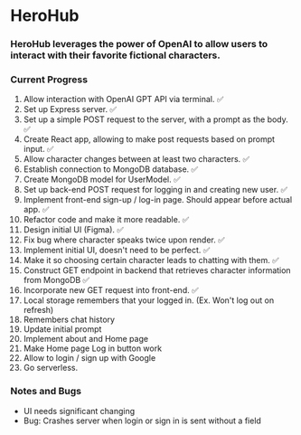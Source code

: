 <h1>HeroHub</h1>

<h3>HeroHub leverages the power of OpenAI to allow users to interact with their favorite fictional characters.</h3>

<h3>Current Progress</h3>
<ol>
  <li>Allow interaction with OpenAI GPT API via terminal. &#9989;</li>
  <li>Set up Express server. &#9989;</li>
  <li>Set up a simple POST request to the server, with a prompt as the body. &#9989;</li>
  <li>Create React app, allowing to make post requests based on prompt input. &#9989;</li>
  <li>Allow character changes between at least two characters. &#9989;</li>
  <li>Establish connection to MongoDB database. &#9989;</li>
  <li>Create MongoDB model for UserModel. &#9989;</li>
  <li>Set up back-end POST request for logging in and creating new user. &#9989;</li>
  <li>Implement front-end sign-up / log-in page. Should appear before actual app. &#9989;</li>
  <li>Refactor code and make it more readable. &#9989;</li>
  <li>Design initial UI (Figma). &#9989;</li>
  <li>Fix bug where character speaks twice upon render. &#9989;</li>
  <li>Implement initial UI, doesn't need to be perfect. &#9989;</li>
  <li>Make it so choosing certain character leads to chatting with them. &#9989;</li>
  <li>Construct GET endpoint in backend that retrieves character information from MongoDB &#9989;</li>
  <li>Incorporate new GET request into front-end.  &#9989;</li>
  <li>Local storage remembers that your logged in. (Ex. Won't log out on refresh)</li>
  <li>Remembers chat history</li>
  <li>Update initial prompt</li>
  <li>Implement about and Home page</li>
  <li>Make Home page Log in button work</li>
  <li>Allow to login / sign up with Google</li>
  <li>Go serverless.</li>
</ol>



<h3>Notes and Bugs</h3>
<ul>
  <li>UI needs significant changing</li>
  <li>Bug: Crashes server when login or sign in is sent without a field </li>
</ul>
